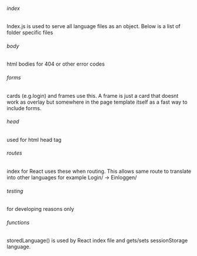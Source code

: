 ###### index
Index.js is used to serve all language files as an object.
Below is a list of folder specific files

###### body
 html bodies for 404 or other error codes

###### forms
 cards (e.g.login) and frames use this.
 A frame is just a card that doesnt work as overlay but somewhere in the page template itself as a fast way to include forms.

###### head
 used for html head tag

 ###### routes
 index for React uses these when routing. This allows same route to translate into other languages for example Login/ -> Einloggen/

 ###### testing
 for developing reasons only

###### functions
storedLanguage() is used by React index file and gets/sets sessionStorage language.

